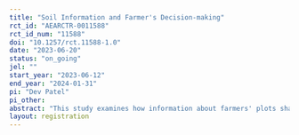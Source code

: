 ```yaml
---
title: "Soil Information and Farmer's Decision-making"
rct_id: "AEARCTR-0011588"
rct_id_num: "11588"
doi: "10.1257/rct.11588-1.0"
date: "2023-06-20"
status: "on_going"
jel: ""
start_year: "2023-06-12"
end_year: "2024-01-31"
pi: "Dev Patel"
pi_other:
abstract: "This study examines how information about farmers' plots shapes their behavior."
layout: registration
---
```


